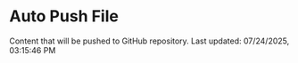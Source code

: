 # Auto Push File

Content that will be pushed to GitHub repository.
Last updated: 07/24/2025, 03:15:46 PM